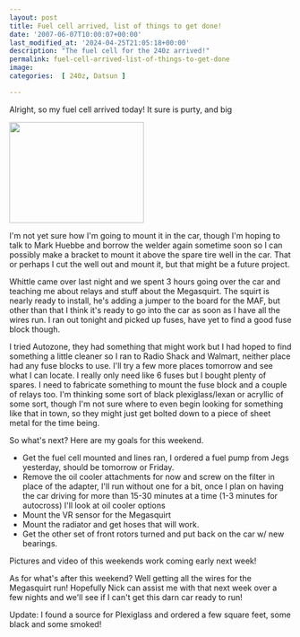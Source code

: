 ```yaml
---
layout: post
title: Fuel cell arrived, list of things to get done!
date: '2007-06-07T10:00:07+00:00'
last_modified_at: '2024-04-25T21:05:18+00:00'
description: "The fuel cell for the 240z arrived!"
permalink: fuel-cell-arrived-list-of-things-to-get-done
image: 
categories:  [ 240z, Datsun ]

---
```

Alright, so my fuel cell arrived today! It sure is purty, and big

<a href="http://www.flickr.com/photos/chammond/533611292/"><img height="180" alt="" width="240" src="http://farm2.static.flickr.com/1378/533611292_1ac9563345_m.jpg" /></a> 

I'm not yet sure how I'm going to mount it in the car, though I'm hoping to talk to Mark Huebbe and borrow the welder again sometime soon so I can possibly make a bracket to mount it above the spare tire well in the car. That or perhaps I cut the well out and mount it, but that might be a future project.

Whittle came over last night and we spent 3 hours going over the car and teaching me about relays and stuff about the Megasquirt. The squirt is nearly ready to install, he's adding a jumper to the board for the MAF, but other than that I think it's ready to go into the car as soon as I have all the wires run. I ran out tonight and picked up fuses, have yet to find a good fuse block though.

I tried Autozone, they had something that might work but I had hoped to find something a little cleaner so I ran to Radio Shack and Walmart, neither place had any fuse blocks to use. I'll try a few more places tomorrow and see what I can locate. I really only need like 6 fuses but I bought plenty of spares. I need to fabricate something to mount the fuse block and a couple of relays too. I'm thinking some sort of black plexiglass/lexan or acryllic of some sort, though I'm not sure where to even begin looking for something like that in town, so they might just get bolted down to a piece of sheet metal for the time being.

So what's next? Here are my goals for this weekend.
- Get the fuel cell mounted and lines ran, I ordered a fuel pump from Jegs yesterday, should be tomorrow or Friday.
- Remove the oil cooler attachments for now and screw on the filter in place of the adapter, I'll run without one for a bit, once I plan on having the car driving for more than 15-30 minutes at a time (1-3 minutes for autocross) I'll look at oil cooler options
- Mount the VR sensor for the Megasquirt
- Mount the radiator and get hoses that will work.
- Get the other set of front rotors turned and put back on the car w/ new bearings.

Pictures and video of this weekends work coming early next week!

As for what's after this weekend? Well getting all the wires for the Megasquirt run! Hopefully Nick can assist me with that next week over a few nights and we'll see if I can't get this darn car ready to run!

Update: I found a source for Plexiglass and ordered a few square feet, some black and some smoked!

